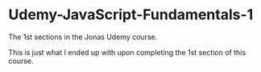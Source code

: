 # Udemy-JavaScript-Fundamentals-1

The 1st sections in the Jonas Udemy course.

This is just what I ended up with upon completing the 1st section of this course.
